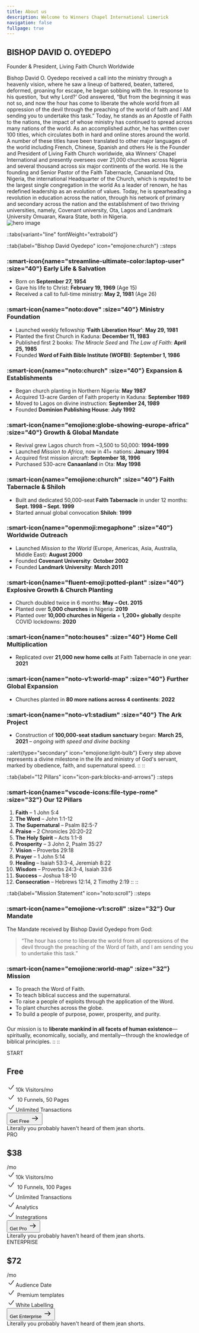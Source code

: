 ```yaml
---
title: About us
description: Welcome to Winners Chapel International Limerick
navigation: false
fullpage: true
---
```



<section class="bg-white dark:bg-gray-900">
  <div class="grid max-w-screen-xl px-4 pt-20 pb-8 mx-auto lg:gap-8 xl:gap-0 lg:py-16 lg:grid-cols-12 lg:pt-28">
    <div class="mr-auto place-self-center lg:col-span-7">
      <h1
        class="max-w-2xl mb-4 text-4xl font-extrabold leading-none tracking-tight md:text-5xl xl:text-6xl dark:text-white">
        BISHOP DAVID O. OYEDEPO
      </h1>

  <p class="max-w-2xl mb-6 font-light text-gray-500 lg:mb-8 md:text-lg lg:text-xl dark:text-gray-400">
        Founder & President, Living Faith Church Worldwide
      </p>

  <div class="max-w-2xl mb-6 font-normal text-gray-700 lg:mb-8 md:text-base lg:text-lg dark:text-gray-300">
        Bishop David O. Oyedepo received a call into the ministry through a heavenly vision, where he saw a lineup of battered, beaten, tattered, deformed, groaning for escape, he began sobbing with the. In response to his question, ‘but why Lord?’ God answered, “But from the beginning it was not so, and now the hour has come to liberate the whole world from all oppression of the devil through the preaching of the world of faith and I AM sending you to undertake this task.” Today, he stands as an Apostle of Faith to the nations, the impact of whose ministry has continued to spread across many nations of the world. As an accomplished author, he has written over 100 titles, which circulates both in hard and online stores around the world. A number of these titles have been translated to other major languages of the world including French, Chinese, Spanish and others He is the Founder and President of Living Faith Church worldwide, aka Winners’ Chapel International and presently oversees over 21,000 churches across Nigeria and several thousand across six major continents of the world. He is the founding and Senior Pastor of the Faith Tabernacle, Canaanland Ota, Nigeria, the international Headquarter of the Church, which is reputed to be the largest single congregation in the world As a leader of renown, he has redefined leadership as an evolution of values. Today, he is spearheading a revolution in education across the nation, through his network of primary and secondary across the nation and the establishment of two thriving universities, namely, Covenant university, Ota, Lagos and Landmark University Omuaran, Kwara State, both in Nigeria.
      </div>
    </div>

  <div class="hidden lg:mt-0 lg:col-span-5 lg:flex">
      <img src="/about.jpg" alt="hero image">
    </div>
  </div>
</section>



::tabs{variant="line" fontWeight="extrabold"}

  ::tab{label="Bishop David Oyedepo" icon="emojione:church"}
  ::steps
  ### :smart-icon{name="streamline-ultimate-color:laptop-user" :size="40"} Early Life & Salvation

  - Born on **September 27, 1954**
  - Gave his life to Christ: **February 19, 1969** (Age 15)
  - Received a call to full-time ministry: **May 2, 1981** (Age 26)

  ### :smart-icon{name="noto:dove" :size="40"} Ministry Foundation

  - Launched weekly fellowship **‘Faith Liberation Hour’**: **May 29, 1981**
  - Planted the first Church in Kaduna: **December 11, 1983**
  - Published first 2 books: *The Miracle Seed* and *The Law of Faith*: **April 25, 1985**
  - Founded **Word of Faith Bible Institute (WOFBI)**: **September 1, 1986**

  ### :smart-icon{name="noto:church" :size="40"} Expansion & Establishments

  - Began church planting in Northern Nigeria: **May 1987**
  - Acquired 13-acre Garden of Faith property in Kaduna: **September 1989**
  - Moved to Lagos on divine instruction: **September 24, 1989**
  - Founded **Dominion Publishing House**: **July 1992**

  ### :smart-icon{name="emojione:globe-showing-europe-africa" :size="40"} Growth & Global Mandate

  - Revival grew Lagos church from ~3,500 to 50,000: **1994–1999**
  - Launched *Mission to Africa*, now in 41+ nations: **January 1994**
  - Acquired first mission aircraft: **September 18, 1996**
  - Purchased 530-acre **Canaanland** in Ota: **May 1998**

  ### :smart-icon{name="emojione:church" :size="40"} Faith Tabernacle & Shiloh

  - Built and dedicated 50,000-seat **Faith Tabernacle** in under 12 months: **Sept. 1998 – Sept. 1999**
  - Started annual global convocation **Shiloh**: **1999**

  ### :smart-icon{name="openmoji:megaphone" :size="40"} Worldwide Outreach

  - Launched *Mission to the World* (Europe, Americas, Asia, Australia, Middle East): **August 2000**
  - Founded **Covenant University**: **October 2002**
  - Founded **Landmark University**: **March 2011**

  ### :smart-icon{name="fluent-emoji:potted-plant" :size="40"} Explosive Growth & Church Planting

  - Church doubled twice in 6 months: **May – Oct. 2015**
  - Planted over **5,000 churches** in Nigeria: **2019**
  - Planted over **10,000 churches in Nigeria** + **1,200+ globally** despite COVID lockdowns: **2020**

  ### :smart-icon{name="noto:houses" :size="40"} Home Cell Multiplication

  - Replicated over **21,000 new home cells** at Faith Tabernacle in one year: **2021**

  ### :smart-icon{name="noto-v1:world-map" :size="40"} Further Global Expansion

  - Churches planted in **80 more nations across 4 continents**: **2022**

  ### :smart-icon{name="noto-v1:stadium" :size="40"} The Ark Project

  - Construction of **100,000-seat stadium sanctuary** began: **March 25, 2021** – *ongoing with speed and divine backing*

  ::alert{type="secondary" icon="emojione:light-bulb"}
  Every step above represents a divine milestone in the life and ministry of God's servant, marked by obedience, faith, and supernatural speed.
  ::
  ::
  
  ::tab{label="12 Pillars" icon="icon-park:blocks-and-arrows"}
  ::steps
  ### :smart-icon{name="vscode-icons:file-type-rome" :size="32"} Our 12 Pillars

  1. **Faith** – 1 John 5:4
  2. **The Word** – John 1:1-12
  3. **The Supernatural** – Psalm 82:5-7
  4. **Praise** – 2 Chronicles 20:20-22
  5. **The Holy Spirit** – Acts 1:1-8
  6. **Prosperity** – 3 John 2, Psalm 35:27
  7. **Vision** – Proverbs 29:18
  8. **Prayer** – 1 John 5:14
  9. **Healing** – Isaiah 53:3-4, Jeremiah 8:22
  10. **Wisdom** – Proverbs 24:3-4, Isaiah 33:6
  11. **Success** – Joshua 1:8-10
  12. **Consecration** – Hebrews 12:14, 2 Timothy 2:19
  ::
  ::

  ::tab{label="Mission Statement" icon="noto:scroll"}
  ::steps
  ### :smart-icon{name="emojione-v1:scroll" :size="32"} Our Mandate

  The Mandate received by Bishop David Oyedepo from God:

  > “The hour has come to liberate the world from all oppressions of the devil through the preaching of the Word of faith, and I am sending you to undertake this task.”

  ### :smart-icon{name="emojione:world-map" :size="32"} Mission

  - To preach the Word of Faith.
  - To teach biblical success and the supernatural.
  - To raise a people of exploits through the application of the Word.
  - To plant churches across the globe.
  - To build a people of purpose, power, prosperity, and purity.

  ###
  Our mission is to **liberate mankind in all facets of human existence**—spiritually, economically, socially, and mentally—through the knowledge of biblical principles.
  ::
::




<div class="flex lg:flex-row flex-col lg:justify-center items-center lg:p-8 p-4 font-sans bg-yellow-50 min-h-screen">
  <div class="lg:w-[23rem] bg-white w-full border-2 lg:border-r-0 border-gray-200 p-5 rounded-2xl lg:rounded-r-none">
    <div class="pb-3 mb-4 border-b border-gray-200">
      <div class="text-xs text-slate-800 mb-2">START</div>
      <h2 class="text-5xl m-0 font-normal">Free</h2>
    </div>
    <div class="flex items-center mb-2">
      <svg width="24" height="24" fill="none" class="text-green-500 mr-1" viewBox="0 0 24 24">
        <path stroke="currentColor" stroke-linecap="round" stroke-linejoin="round" stroke-width="1.5" d="M5.75 12.8665L8.33995 16.4138C9.15171 17.5256 10.8179 17.504 11.6006 16.3715L18.25 6.75"></path>
      </svg>10k Visitors/mo
    </div>
    <div class="flex items-center mb-2">
      <svg width="24" height="24" fill="none" class="text-green-500 mr-1" viewBox="0 0 24 24">
        <path stroke="currentColor" stroke-linecap="round" stroke-linejoin="round" stroke-width="1.5" d="M5.75 12.8665L8.33995 16.4138C9.15171 17.5256 10.8179 17.504 11.6006 16.3715L18.25 6.75"></path>
      </svg>
      10 Funnels, 50 Pages
    </div>
    <div class="flex items-center mb-5">
      <svg width="24" height="24" fill="none" class="text-green-500 mr-1" viewBox="0 0 24 24">
        <path stroke="currentColor" stroke-linecap="round" stroke-linejoin="round" stroke-width="1.5" d="M5.75 12.8665L8.33995 16.4138C9.15171 17.5256 10.8179 17.504 11.6006 16.3715L18.25 6.75"></path>
      </svg>Unlimited Transactions
    </div>
    <div class="mt-auto w-full">
      <button class="bg-white rounded-xl cursor-pointer text-white py-2 border-none w-full flex items-center px-3">
        Get Free
        <svg class="ml-auto" width="24" height="24" fill="none" viewBox="0 0 24 24">
          <path stroke="currentColor" stroke-linecap="round" stroke-linejoin="round" stroke-width="1.5" d="M13.75 6.75L19.25 12L13.75 17.25"></path>
          <path stroke="currentColor" stroke-linecap="round" stroke-linejoin="round" stroke-width="1.5" d="M19 12H4.75"></path>
        </svg>
      </button>
      <div class="text-xs mt-3 text-slate-600 line-height-2">Literally you probably haven't heard of them jean shorts.</div>
    </div>
  </div>
  <div class="lg:w-[23rem] bg-white w-full lg:my-0 my-4 border-2 border-gray-200 p-5 rounded-2xl lg:shadow-8">
    <div class="pb-3 mb-4 border-b border-gray-200">
      <div class="text-xs text-slate-800 mb-2">PRO</div>
      <div class="flex items-center">
        <h2 class="text-5xl m-0 font-normal">$38</h2>
        <span class="text-slate-300 ml-1">/mo</span>
      </div>
    </div>
    <div class="flex items-center mb-2">
      <svg width="24" height="24" fill="none" class="text-green-500 mr-1" viewBox="0 0 24 24">
        <path stroke="currentColor" stroke-linecap="round" stroke-linejoin="round" stroke-width="1.5" d="M5.75 12.8665L8.33995 16.4138C9.15171 17.5256 10.8179 17.504 11.6006 16.3715L18.25 6.75"></path>
      </svg>10k Visitors/mo
    </div>
    <div class="flex items-center mb-2">
      <svg width="24" height="24" fill="none" class="text-green-500 mr-1" viewBox="0 0 24 24">
        <path stroke="currentColor" stroke-linecap="round" stroke-linejoin="round" stroke-width="1.5" d="M5.75 12.8665L8.33995 16.4138C9.15171 17.5256 10.8179 17.504 11.6006 16.3715L18.25 6.75"></path>
      </svg>
      10 Funnels, 100 Pages
    </div>
    <div class="flex items-center mb-2">
      <svg width="24" height="24" fill="none" class="text-green-500 mr-1" viewBox="0 0 24 24">
        <path stroke="currentColor" stroke-linecap="round" stroke-linejoin="round" stroke-width="1.5" d="M5.75 12.8665L8.33995 16.4138C9.15171 17.5256 10.8179 17.504 11.6006 16.3715L18.25 6.75"></path>
      </svg>Unlimited Transactions

  </div>
    <div class="flex items-center mb-2">
      <svg width="24" height="24" fill="none" class="text-green-500 mr-1" viewBox="0 0 24 24">
        <path stroke="currentColor" stroke-linecap="round" stroke-linejoin="round" stroke-width="1.5" d="M5.75 12.8665L8.33995 16.4138C9.15171 17.5256 10.8179 17.504 11.6006 16.3715L18.25 6.75"></path>
      </svg>Analytics
    </div>
    <div class="flex items-center mb-5">
      <svg width="24" height="24" fill="none" class="text-green-500 mr-1" viewBox="0 0 24 24">
        <path stroke="currentColor" stroke-linecap="round" stroke-linejoin="round" stroke-width="1.5" d="M5.75 12.8665L8.33995 16.4138C9.15171 17.5256 10.8179 17.504 11.6006 16.3715L18.25 6.75"></path>
      </svg>lnstegrations
    </div>
    <div class="mt-auto w-full">
      <button class="bg-teal-500 rounded-xl cursor-pointer text-white py-2 border-none w-full flex items-center px-3">
        Get Pro
        <svg class="ml-auto" width="24" height="24" fill="none" viewBox="0 0 24 24">
          <path stroke="currentColor" stroke-linecap="round" stroke-linejoin="round" stroke-width="1.5" d="M13.75 6.75L19.25 12L13.75 17.25"></path>
          <path stroke="currentColor" stroke-linecap="round" stroke-linejoin="round" stroke-width="1.5" d="M19 12H4.75"></path>
        </svg>
      </button>
      <div class="text-xs mt-3 text-slate-600 line-height-2">Literally you probably haven't heard of them jean shorts.</div>
    </div>
  </div>
  <div class="lg:w-[23rem] bg-white w-full border-2 lg:border-l-0 border-gray-200 p-5 rounded-2xl lg:rounded-l-none">
    <div class="pb-3 mb-4 border-b border-gray-200">
      <div class="text-xs text-slate-800 mb-2">ENTERPRISE</div>
      <div class="flex items-center">
        <h2 class="text-5xl m-0 font-normal">$72</h2>
        <span class="text-slate-300 ml-1">/mo</span>
      </div>
    </div>
    <div class="flex items-center mb-2">
      <svg width="24" height="24" fill="none" class="text-green-500 mr-1" viewBox="0 0 24 24">
        <path stroke="currentColor" stroke-linecap="round" stroke-linejoin="round" stroke-width="1.5" d="M5.75 12.8665L8.33995 16.4138C9.15171 17.5256 10.8179 17.504 11.6006 16.3715L18.25 6.75"></path>
      </svg>Audience Date
    </div>
    <div class="flex items-center mb-2">
      <svg width="24" height="24" fill="none" class="text-green-500 mr-1" viewBox="0 0 24 24">
        <path stroke="currentColor" stroke-linecap="round" stroke-linejoin="round" stroke-width="1.5" d="M5.75 12.8665L8.33995 16.4138C9.15171 17.5256 10.8179 17.504 11.6006 16.3715L18.25 6.75"></path>
      </svg>
      Premium templates
    </div>
    <div class="flex items-center mb-5">
      <svg width="24" height="24" fill="none" class="text-green-500 mr-1" viewBox="0 0 24 24">
        <path stroke="currentColor" stroke-linecap="round" stroke-linejoin="round" stroke-width="1.5" d="M5.75 12.8665L8.33995 16.4138C9.15171 17.5256 10.8179 17.504 11.6006 16.3715L18.25 6.75"></path>
      </svg>White Labelling
    </div>
    <div class="mt-auto w-full">
      <button class="bg-white rounded-xl cursor-pointer text-white py-2 border-none w-full flex items-center px-3">
        Get Enterprise
        <svg class="ml-auto" width="24" height="24" fill="none" viewBox="0 0 24 24">
          <path stroke="currentColor" stroke-linecap="round" stroke-linejoin="round" stroke-width="1.5" d="M13.75 6.75L19.25 12L13.75 17.25"></path>
          <path stroke="currentColor" stroke-linecap="round" stroke-linejoin="round" stroke-width="1.5" d="M19 12H4.75"></path>
        </svg>
      </button>
      <div class="text-xs mt-3 text-slate-600 line-height-2">Literally you probably haven't heard of them jean shorts.</div>
    </div>
  </div>
</div>




